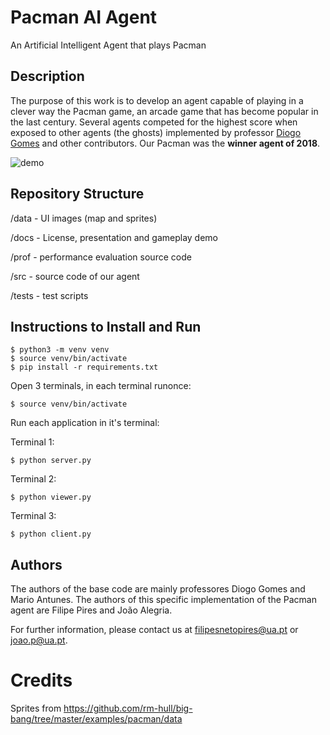 # Pacman AI Agent
An Artificial Intelligent Agent that plays Pacman

## Description

The purpose of this work is to develop an agent capable of playing in a clever way the Pacman game, an arcade game that has become popular in the last century.
Several agents competed for the highest score when exposed to other agents (the ghosts) implemented by professor [Diogo Gomes](https://github.com/dgomes) and other contributors.
Our Pacman was the **winner agent of 2018**. 

![demo](https://github.com/FilipePires98/PacmanAgent-AI/blob/master/docs/pacman_gameplay.gif)

## Repository Structure

/data - UI images (map and sprites)

/docs - License, presentation and gameplay demo

/prof - performance evaluation source code

/src - source code of our agent

/tests - test scripts

## Instructions to Install and Run

```console
$ python3 -m venv venv
$ source venv/bin/activate
$ pip install -r requirements.txt
```

Open 3 terminals, in each terminal runonce:
```console
$ source venv/bin/activate
```
Run each application in it's terminal:

Terminal 1:
```console
$ python server.py
```
Terminal 2:
```console
$ python viewer.py
```
Terminal 3:
```console
$ python client.py
```

## Authors

The authors of the base code are mainly professores Diogo Gomes and Mario Antunes.
The authors of this specific implementation of the Pacman agent are Filipe Pires and João Alegria.

For further information, please contact us at filipesnetopires@ua.pt or joao.p@ua.pt.

# Credits
Sprites from https://github.com/rm-hull/big-bang/tree/master/examples/pacman/data
